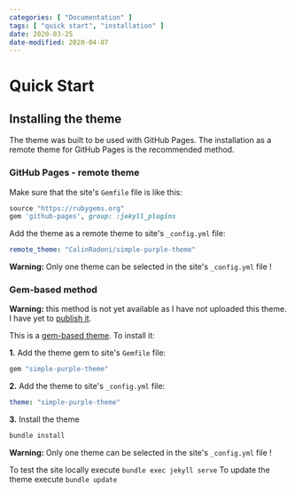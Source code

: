 ```yaml
---
categories: [ "Documentation" ]
tags: [ "quick start", "installation" ]
date: 2020-03-25
date-modified: 2020-04-07
---
```


# Quick Start

## Installing the theme

The theme was built to be used with GitHub Pages.
The installation as a remote theme for GitHub Pages is the recommended method.

### GitHub Pages - remote theme

Make sure that the site's `Gemfile` file is like this:

```ruby
source "https://rubygems.org"
gem 'github-pages', group: :jekyll_plugins
```

Add the theme as a remote theme to site's `_config.yml` file:

```yaml
remote_theme: "CalinRadoni/simple-purple-theme"
```

**Warning:** Only one theme can be selected in the site's `_config.yml` file !

### Gem-based method

**Warning:** this method is not yet available as I have not uploaded this theme. I have yet to [publish it](https://jekyllrb.com/docs/themes/#publishing-your-theme).

This is a [gem-based theme](https://jekyllrb.com/docs/themes/#understanding-gem-based-themes). To install it:

**1.** Add the theme gem to site's `Gemfile` file:

```ruby
gem "simple-purple-theme"
```

**2.** Add the theme to site's `_config.yml` file:

```yaml
theme: "simple-purple-theme"
```

**3.** Install the theme

```sh
bundle install
```

**Warning:** Only one theme can be selected in the site's `_config.yml` file !

To test the site locally execute `bundle exec jekyll serve`
To update the theme execute `bundle update`
